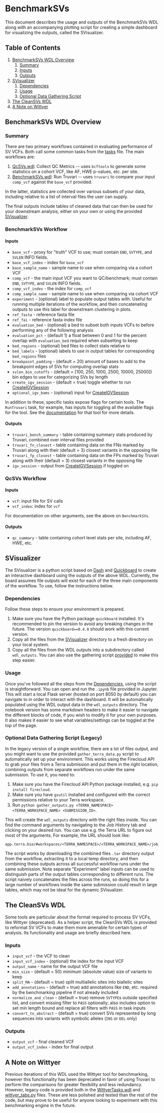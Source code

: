 # BenchmarkSVs

This document describes the usage and outputs of the BenchmarkSVs WDL along with an accompanying plotting script for creating a simple dashboard for visualizing the outputs, called the SVisualizer.

## Table of Contents

1. [BenchmarkSVs WDL Overview](#benchmarksvs-wdl-overview)
   1. [Summary](#summary)
   2. [Inputs](#inputs)
   3. [Outputs](#outputs)
2. [SVisualizer](#svisualizer)
   1. [Dependencies](#dependencies)
   2. [Usage](#usage)
   3. [Optional Data Gathering Script](#optional-data-gathering-script)
3. [The CleanSVs WDL](#the-cleansvs-wdl)
4. [A Note on Wittyer](#a-note-on-wittyer)

## BenchmarkSVs WDL Overview

### Summary

There are two primary workflows contained in evaluating performance of SV VCFs. Both call some common tasks from the [tasks](tasks.wdl) file. The main workflows are:
1. [QcSVs.wdl](QcSVs.wdl): Collect QC Metrics -- uses `bcftools` to generate some statistics on a cohort VCF, like AF, HWE p-values, etc. per site.
2. [BenchmarkSVs.wdl](BenchmarkSVs.wdl): Run Truvari -- uses `truvari` to compare your input `comp_vcf` against the `base_vcf` provided. 

In the latter, statistics are collected over various subsets of your data, including relative to a list of interval files the user can supply.

The final outputs include tables of cleaned data that can then be used for your downstream analysis, either on your own or using the provided [SVisualizer](#svisualizer).

### BenchmarkSVs Workflow

#### Inputs

- `base_vcf` - proxy for "truth" VCF to use; must contain `END`, `SVTYPE`, and `SVLEN` INFO fields.
- `base_vcf_index` - index for `base_vcf`
- `base_sample_name` - sample name to use when comparing via a cohort VCF
- `comp_vcf` - the main input VCF you want to QC/benchmark; must contain `END`, `SVTYPE`, and `SVLEN` INFO fields.
- `comp_vcf_index` - the index for `comp_vcf`
- `comp_sample_name` - sample name to use when comparing via cohort VCF
- `experiment` - (optional) label to populate output tables with. Useful for running multiple iterations of the workflow, and then concatenating outputs to use this label for downstream clustering in plots.
- `ref_fasta` - reference fasta file
- `ref_fai` - reference fasta index file
- `evaluation_bed` - (optional) a bed to subset both inputs VCFs to before performing any of the following analysis
- `evaluation_pct` - (default 1) a float between 0 and 1 for the percent overlap with `evaluation_bed` required when subsetting to keep
- `bed_regions` - (optional) bed files to collect stats relative to
- `bed_labels` - (optional) labels to use in output tables for corresponding `bed_regions` files
- `breakpoint_padding` - (default = 20) amount of bases to add to the breakpoint edges of SVs for computing overlap stats
- `svlen_bin_cutoffs` - (default = [100, 250, 1000, 2500, 10000, 25000]) bin edges to use for categorizing SVs by length
- `create_igv_session` - (default = true) toggle whether to run [CreateIGVSession](/Utilities/WDLs/CreateIGVSession.wdl)
- `optional_igv_bams` - (optional) input for [CreateIGVSession](/Utilities/WDLs/CreateIGVSession.wdl)

In addition to these, specific tasks expose flags for certain tools. The `RunTruvari` task, for example, has inputs for toggling all the available flags for the tool. See the [documentation](https://github.com/acenglish/truvari/wiki/bench) for that tool for more details. 

#### Outputs

- `truvari_bench_summary` - table containing summary stats produced by Truvari, combined over interval files provided
- `truvari_fn_closest` - table containing data on the FNs marked by Truvari along with their (default = 3) closest variants in the opposing file
- `truvari_fp_closest` - table containing data on the FPs marked by Truvari along with their (default = 3) closest variants in the opposing file
- `igv_session` - output from [CreateIGVSession](/Utilities/WDLs/CreateIGVSession.wdl) if toggled on

### QcSVs Workflow

#### Inputs

- `vcf`: input file for SV calls
- `vcf_index`: index for `vcf`

For documentation on other arguments, see the above on `BenchmarkSVs`.

#### Outputs

- `qc_summary` - table containing cohort level stats per site, including AF, HWE, etc.

## SVisualizer

The SVisualizer is a python script based on [Dash](https://plotly.com/dash/) and [Quickboard](https://github.com/broadinstitute/quickboard/) to create an interactive dashboard using the outputs of the above WDL. Currently, the board assumes file outputs will exist for each of the three main components of the workflow. To use, follow the instructions below.

### Dependencies

Follow these steps to ensure your environment is prepared.

1. Make sure you have the Python package `quickboard` installed. It's recommended to pin the version to avoid any breaking changes in the future. The version `quickboard==0.4.0` should work with this current version.
2. Copy all the files from the [SVisualizer](SVisualizer) directory to a fresh directory on your local system. 
3. Copy all the files from the WDL outputs into a subdirectory called `wdl_outputs`. You can also use the gathering script [provided](#optional-data-gathering-script) to make this step easier.

### Usage

Once you've followed all the steps from the [Dependencies](#dependencies), using the script is straightforward. You can open and run the `.ipynb` file provided in Jupyter. This will start a local Flask server (hosted on port 8050 by default) you can navigate to in order to interact with the dashboard. It will be automatically populated using the WDL output data in the `wdl_outputs` directory. The notebook version has some markdown headers to make it easier to navigate the different blocks of code, if you wish to modify it for your own purposes. It also makes it easier to see what variables/settings can be toggled at the top of the page.

### Optional Data Gathering Script (Legacy)

In the legacy version of a single workflow, there are a lot of files output, and you might want to use the provided `gather_terra_data.py` script to automatically set up your environment. This works using the Firecloud API to grab your files from a Terra submission and put them in the right location, combining outputs from separate workflows run under the same submission. To use it, you need to:

1. Make sure you have the Firecloud API Python package installed, e.g. `pip install firecloud`.
2. Make sure you have `gsutil` installed and configured with the correct permissions relative to your Terra workspace.
3. Run `python gather_outputs.py <TERRA_NAMESPACE> <TERRA_WORKSPACE_NAME> <SUBMISSION_ID>`.

This will create the `wdl_outputs` directory with the right files inside. You can find the command arguments by navigating to the Job History tab and clicking on your desired run. You can use e.g. the Terra URL to figure out most of the arguments. For example, the URL should look like:
```
app.terra.bio/#workspaces/<TERRA_NAMESPACE>/<TERRA_WORKSPACE_NAME>/job_history/<SUBMISSION_ID>
```

The script works by downloading the combined files `.tar` directory output from the workflow, extracting it to a local temp directory, and then combining these outputs across all successful workflow runs under the same submission. Note separate "Experiment" label inputs can be used to distinguish parts of the output tables corresponding to different runs. The script naively concatenates the files across the runs, so doing this for a large number of workflows inside the same submission could result in large tables, which may not be ideal for the dynamic SVisualizer.


## The CleanSVs WDL

Some tools are particular about the format required to process SV VCFs, like Wittyer (deprecated). As a helper script, the CleanSVs WDL is provided to reformat SV VCFs to make them more amenable for certain types of analysis. Its functionality and usage are briefly described here.

### Inputs

- `input_vcf` - the VCF to clean
- `input_vcf_index` - (optional) the index for the input VCF
- `output_name` - name for the output VCF file
- `min_size` - (default = 50) minimum (absolute value) size of variants to keep
- `split_MA` - (default = true) split multiallelic sites into biallelic sites
- `add_annotations` - (default = true) add annotations like `END`, etc. required by the benchmarking pipeline if not already included
- `normalize_and_clean` - (default = true) remove `SVTYPE`s outside specified list, and convert missing filter to `PASS` optionally; also includes option to set min length bound and replace all filters with `PASS` in task inputs
- `convert_to_abstract` - (default = true) convert SVs represented by long sequences into variants with symbolic alleles (`INS` or `DEL` only)

### Outputs

- `output_vcf` - final cleaned VCF
- `output_vcf_index` - index for final output

## A Note on Wittyer

Previous iterations of this WDL used the Wittyer tool for benchmarking, however this functionality has been deprecated in favor of using Truvari to perform the comparisons for greater flexibility and less redundancy. However, legacy code is provided both in the [WittyerTasks.wdl](WittyerTasks.wdl) and [wittyer_tabs.py](SVisualizer/wittyer_tabs.py) files. These are less polished and tested than the rest of the code, but may prove to be useful for anyone looking to experiment with this benchmarking engine in the future.
